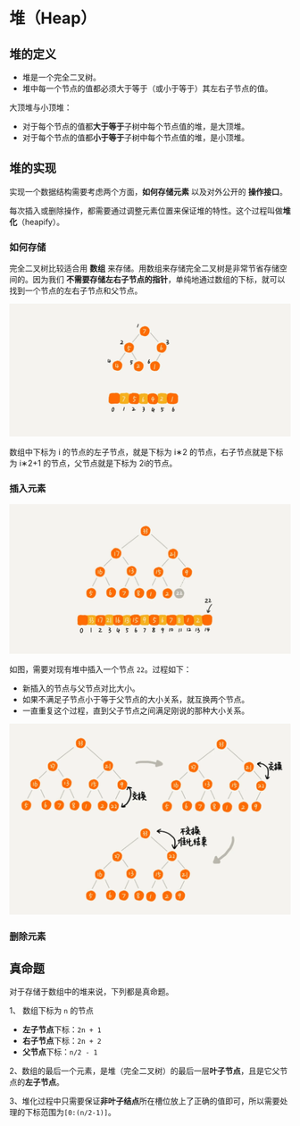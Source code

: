 # 堆（Heap）

## 堆的定义

- 堆是一个完全二叉树。
- 堆中每一个节点的值都必须大于等于（或小于等于）其左右子节点的值。

大顶堆与小顶堆：

- 对于每个节点的值都**大于等于**子树中每个节点值的堆，是大顶堆。
- 对于每个节点的值都**小于等于**子树中每个节点值的堆，是小顶堆。

## 堆的实现

实现一个数据结构需要考虑两个方面，**如何存储元素** 以及对外公开的 **操作接口**。

每次插入或删除操作，都需要通过调整元素位置来保证堆的特性。这个过程叫做**堆化**（heapify）。

### 如何存储

完全二叉树比较适合用 **数组** 来存储。用数组来存储完全二叉树是非常节省存储空间的。因为我们 **不需要存储左右子节点的指针**，单纯地通过数组的下标，就可以找到一个节点的左右子节点和父节点。

![heap](./static/heap.webp)

数组中下标为 i 的节点的左子节点，就是下标为 i∗2 的节点，右子节点就是下标为 i∗2+1 的节点，父节点就是下标为 2i​ 的节点。

### 插入元素

![heap_insert_01](./static/heap_insert_01.webp)

如图，需要对现有堆中插入一个节点 `22`。过程如下：

- 新插入的节点与父节点对比大小。
- 如果不满足子节点小于等于父节点的大小关系，就互换两个节点。
- 一直重复这个过程，直到父子节点之间满足刚说的那种大小关系。

![heap_insert_heapfiy](./static/heap_insert_02.webp)

### 删除元素

## 真命题

对于存储于数组中的堆来说，下列都是真命题。

1、 数组下标为 `n` 的节点

- **左子节点**下标：`2n + 1`
- **右子节点**下标：`2n + 2` 
- **父节点**下标：`n/2 - 1`

2、数组的最后一个元素，是堆（完全二叉树）的最后一层**叶子节点**，且是它父节点的**左子节点**。

3、堆化过程中只需要保证**非叶子结点**所在槽位放上了正确的值即可，所以需要处理的下标范围为`[0:(n/2-1)]`。
